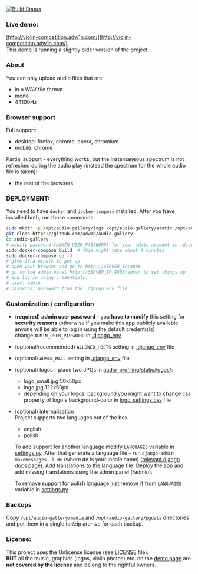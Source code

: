 [![Build Status](https://travis-ci.org/adw1n/audio-gallery.svg?branch=master)](https://travis-ci.org/adw1n/audio-gallery)

### Live demo:  
[http://violin-competition.adw1n.com/](http://violin-competition.adw1n.com/)  
This demo is running a slightly older version of the project.


### About
You can only upload audio files that are:
* in a WAV file format
* mono
* 44100Hz

### Browser support
Full support:
* desktop: firefox, chrome, opera, chromium
* mobile: chrome

Partial support - everything works, but the instantaneous spectrum is not refreshed during the audio play (instead the spectrum for the whole audio file is taken):
* the rest of the browsers

### DEPLOYMENT:
You need to have `docker` and `docker-compose` installed. After you have installed both, run those commands:
```bash
sudo mkdir -p /opt/audio-gallery/logs /opt/audio-gallery/static /opt/audio-gallery/media /opt/audio-gallery/pgdata
git clone https://github.com/adw1n/audio-gallery
cd audio-gallery
# modify password (ADMIN_USER_PASSWORD) for your admin account in .django_env
sudo docker-compose build  # this might take about 4 minutes
sudo docker-compose up -d
# give it a minute to get up
# open your browser and go to http://SERVER_IP:8888
# go to the admin panel http://SERVER_IP:8888/admin to set things up
# and log in using credentials:
# user: admin
# password: password from the .django_env file
```

### Customization / configuration
* (**required**) **admin user password** - you **have to modify** this setting for **security reasons** (otherwise if you make this app publicly available anyone will be able to log in using the default credentials)  
  change `ADMIN_USER_PASSWORD` in [.django_env](.django_env)
* (optional/recommended) `ALLOWED_HOSTS` setting in [.django_env](.django_env) file  
* (optional) `ADMIN_MAIL` setting in [.django_env](.django_env) file
* (optional) logos - place two JPGs in [audio_profiling/static/logos/](audio_profiling/static/logos/):
    * logo_small.jpg 50x50px
    * logo.jpg 122x50px
    * depending on your logos' background you might want to change css property of logo's background-color in [logo_settings.css](audio_profiling/static/logo_settings.css) file
* (optional) internalization  
  Project supports two languages out of the box:
    * english
    * polish

  To add support for another language modify `LANGUAGES` variable in [settings.py](audio_gallery/settings.py). After that generate a language file - run  `django-admin makemessages -l de` (where de is your locale name) ([relevant django docs page](https://docs.djangoproject.com/en/1.11/topics/i18n/translation/#message-files)). Add translations to the language file. Deploy the app and add missing translations using the admin panel (/admin).
  
  To remove support for polish language just remove if from `LANGUAGES` variable in [settings.py](audio_gallery/settings.py).

### Backups
Copy `/opt/audio-gallery/media` and `/opt/audio-gallery/pgdata` directories and put them in a single tar/zip archive for each backup.

### License:
This project uses the Unlicense license (see [LICENSE](LICENSE) file).  
**BUT** all the music, graphics (logos, violin photos) etc. on the [demo page](http://violin-competition.adw1n.com/) are **not covered by the license** and belong to the rightful owners.
